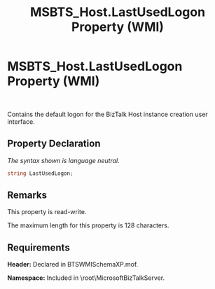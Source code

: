 ﻿---
title: MSBTS_Host.LastUsedLogon Property (WMI)
TOCTitle: MSBTS_Host.LastUsedLogon Property (WMI)
ms:assetid: 524215f1-f061-4202-8f21-b54f9fc54231
ms:mtpsurl: https://msdn.microsoft.com/en-us/library/Aa560158(v=BTS.80)
ms:contentKeyID: 51528047
ms.date: 08/30/2017
mtps_version: v=BTS.80
---

# MSBTS\_Host.LastUsedLogon Property (WMI)

 

Contains the default logon for the BizTalk Host instance creation user interface.

## Property Declaration

*The syntax shown is language neutral.*

```C#
string LastUsedLogon;  
```

## Remarks

This property is read-write.

The maximum length for this property is 128 characters.

## Requirements

**Header:** Declared in BTSWMISchemaXP.mof.

**Namespace:** Included in \\root\\MicrosoftBizTalkServer.

